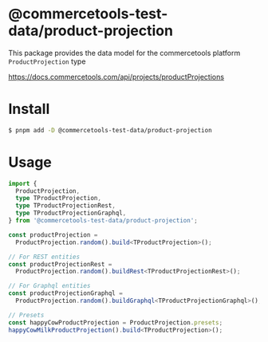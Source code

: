 # @commercetools-test-data/product-projection

This package provides the data model for the commercetools platform `ProductProjection` type

https://docs.commercetools.com/api/projects/productProjections

# Install

```bash
$ pnpm add -D @commercetools-test-data/product-projection
```

# Usage

```ts
import {
  ProductProjection,
  type TProductProjection,
  type TProductProjectionRest,
  type TProductProjectionGraphql,
} from '@commercetools-test-data/product-projection';

const productProjection =
  ProductProjection.random().build<TProductProjection>();

// For REST entities
const productProjectionRest =
  ProductProjection.random().buildRest<TProductProjectionRest>();

// For Graphql entities
const productProjectionGraphql =
  ProductProjection.random().buildGraphql<TProductProjectionGraphql>();

// Presets
const happyCowProductProjection = ProductProjection.presets;
happyCowMilkProductProjection().build<TProductProjection>();
```
